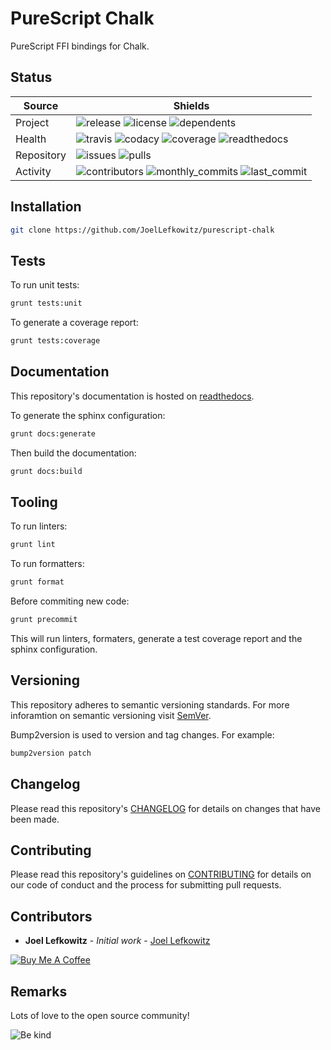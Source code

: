 # PureScript Chalk

PureScript FFI bindings for Chalk.

## Status

| Source     | Shields                                                                                                            |
| ---------- | ------------------------------------------------------------------------------------------------------------------ |
| Project    | ![release][release_shield] ![license][license_shield] ![dependents][dependents_shield]                             |
| Health     | ![travis][travis_shield] ![codacy][codacy_shield] ![coverage][coverage_shield] ![readthedocs][readthedocs_shield]  |
| Repository | ![issues][issues_shield] ![pulls][pulls_shield]                                                                    |
| Activity   | ![contributors][contributors_shield] ![monthly_commits][monthly_commits_shield] ![last_commit][last_commit_shield] |

## Installation

```bash
git clone https://github.com/JoelLefkowitz/purescript-chalk
```

## Tests

To run unit tests:

```bash
grunt tests:unit
```

To generate a coverage report:

```bash
grunt tests:coverage
```

## Documentation

This repository's documentation is hosted on [readthedocs][readthedocs].

To generate the sphinx configuration:

```bash
grunt docs:generate
```

Then build the documentation:

```bash
grunt docs:build
```

## Tooling

To run linters:

```bash
grunt lint
```

To run formatters:

```bash
grunt format
```

Before commiting new code:

```bash
grunt precommit
```

This will run linters, formaters, generate a test coverage report and the sphinx configuration.

## Versioning

This repository adheres to semantic versioning standards.
For more inforamtion on semantic versioning visit [SemVer][semver].

Bump2version is used to version and tag changes.
For example:

```bash
bump2version patch
```

## Changelog

Please read this repository's [CHANGELOG](CHANGELOG.md) for details on changes that have been made.

## Contributing

Please read this repository's guidelines on [CONTRIBUTING](CONTRIBUTING.md) for details on our code of conduct and the process for submitting pull requests.

## Contributors

- **Joel Lefkowitz** - _Initial work_ - [Joel Lefkowitz][joellefkowitz]

[![Buy Me A Coffee][coffee_button]][coffee]

## Remarks

Lots of love to the open source community!

![Be kind][be_kind]

<!-- Github links -->

[pulls]: https://github.com/JoelLefkowitz/purescript-chalk/pulls
[issues]: https://github.com/JoelLefkowitz/purescript-chalk/issues

<!-- External links -->

[readthedocs]: https://purescript-chalk.readthedocs.io/en/latest/
[semver]: http://semver.org/
[coffee]: https://www.buymeacoffee.com/joellefkowitz
[coffee_button]: https://cdn.buymeacoffee.com/buttons/default-blue.png
[be_kind]: https://media.giphy.com/media/osAcIGTSyeovPq6Xph/giphy.gif

<!-- Acknowledgments -->

[joellefkowitz]: https://github.com/JoelLefkowitz

<!-- Project shields -->

[release_shield]: https://img.shields.io/github/v/tag/joellefkowitz/purescript-chalk
[license_shield]: https://img.shields.io/github/license/joellefkowitz/purescript-chalk
[dependents_shield]: https://img.shields.io/librariesio/dependent-repos/pypi/purescript-chalk

<!-- Health shields -->

[travis_shield]: https://img.shields.io/travis/joellefkowitz/purescript-chalk
[codacy_shield]: https://img.shields.io/codacy/coverage/purescript-chalk
[coverage_shield]: https://img.shields.io/codacy/grade/purescript-chalk
[readthedocs_shield]: https://img.shields.io/readthedocs/purescript-chalk

<!-- Repository shields -->

[issues_shield]: https://img.shields.io/github/issues/joellefkowitz/purescript-chalk
[pulls_shield]: https://img.shields.io/github/issues-pr/joellefkowitz/grunt-prepars

<!-- Activity shields -->

[contributors_shield]: https://img.shields.io/github/contributors/joellefkowitz/purescript-chalk
[monthly_commits_shield]: https://img.shields.io/github/commit-activity/m/joellefkowitz/purescript-chalk
[last_commit_shield]: https://img.shields.io/github/last-commit/joellefkowitz/purescript-chalk
